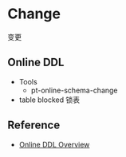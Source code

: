 # Change
变更


## Online DDL

- Tools
  - pt-online-schema-change
- table blocked 锁表

## Reference

- [Online DDL Overview](https://dev.mysql.com/doc/refman/5.7/en/innodb-create-index-overview.html)